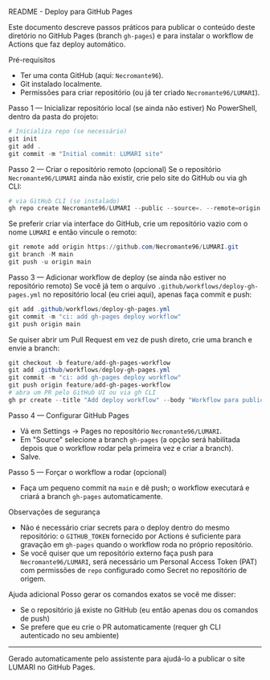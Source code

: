 README - Deploy para GitHub Pages

Este documento descreve passos práticos para publicar o conteúdo deste diretório no GitHub Pages (branch `gh-pages`) e para instalar o workflow de Actions que faz deploy automático.

Pré-requisitos
- Ter uma conta GitHub (aqui: `Necromante96`).
- Git instalado localmente.
- Permissões para criar repositório (ou já ter criado `Necromante96/LUMARI`).

Passo 1 — Inicializar repositório local (se ainda não estiver)
No PowerShell, dentro da pasta do projeto:

```powershell
# Inicializa repo (se necessário)
git init
git add .
git commit -m "Initial commit: LUMARI site"
```

Passo 2 — Criar o repositório remoto (opcional)
Se o repositório `Necromante96/LUMARI` ainda não existir, crie pelo site do GitHub ou via gh CLI:

```powershell
# via GitHub CLI (se instalado)
gh repo create Necromante96/LUMARI --public --source=. --remote=origin --push
```

Se preferir criar via interface do GitHub, crie um repositório vazio com o nome `LUMARI` e então vincule o remoto:

```powershell
git remote add origin https://github.com/Necromante96/LUMARI.git
git branch -M main
git push -u origin main
```

Passo 3 — Adicionar workflow de deploy (se ainda não estiver no repositório remoto)
Se você já tem o arquivo `.github/workflows/deploy-gh-pages.yml` no repositório local (eu criei aqui), apenas faça commit e push:

```powershell
git add .github/workflows/deploy-gh-pages.yml
git commit -m "ci: add gh-pages deploy workflow"
git push origin main
```

Se quiser abrir um Pull Request em vez de push direto, crie uma branch e envie a branch:

```powershell
git checkout -b feature/add-gh-pages-workflow
git add .github/workflows/deploy-gh-pages.yml
git commit -m "ci: add gh-pages deploy workflow"
git push origin feature/add-gh-pages-workflow
# abra um PR pelo GitHub UI ou via gh CLI
gh pr create --title "Add deploy workflow" --body "Workflow para publicar em gh-pages"
```

Passo 4 — Configurar GitHub Pages
- Vá em Settings → Pages no repositório `Necromante96/LUMARI`.
- Em "Source" selecione a branch `gh-pages` (a opção será habilitada depois que o workflow rodar pela primeira vez e criar a branch).
- Salve.

Passo 5 — Forçar o workflow a rodar (opcional)
- Faça um pequeno commit na `main` e dê push; o workflow executará e criará a branch `gh-pages` automaticamente.

Observações de segurança
- Não é necessário criar secrets para o deploy dentro do mesmo repositório: o `GITHUB_TOKEN` fornecido por Actions é suficiente para gravação em `gh-pages` quando o workflow roda no próprio repositório.
- Se você quiser que um repositório externo faça push para `Necromante96/LUMARI`, será necessário um Personal Access Token (PAT) com permissões de `repo` configurado como Secret no repositório de origem.

Ajuda adicional
Posso gerar os comandos exatos se você me disser:
- Se o repositório já existe no GitHub (eu então apenas dou os comandos de push)
- Se prefere que eu crie o PR automaticamente (requer gh CLI autenticado no seu ambiente)

---
Gerado automaticamente pelo assistente para ajudá-lo a publicar o site LUMARI no GitHub Pages.
